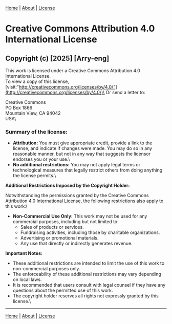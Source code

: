  [Home](/) 	|	  [About](/About.html) 		| 	 [License](/LICENSE.md)

# Creative Commons Attribution 4.0 International License

## Copyright (c) [2025] [Arry-eng]

This work is licensed under a Creative Commons Attribution 4.0 International License.\
To view a copy of this license, [visit:\"http://creativecommons.org/licenses/by/4.0/"](http://creativecommons.org/licenses/by/4.0/)\
Or send a letter to:

Creative Commons\
PO Box 1866\
Mountain View, CA 94042\
USA\

### **Summary of the license:**

* **Attribution:** You must give appropriate credit, provide a link to the license, and indicate if changes were made. You may do so in any reasonable manner, but not in any way that suggests the licensor endorses you or your use.\
* **No additional restrictions:** You may not apply legal terms or technological measures that legally restrict others from doing anything the license permits.\

**Additional Restrictions Imposed by the Copyright Holder:**

Notwithstanding the permissions granted by the Creative Commons Attribution 4.0 International License, the following restrictions also apply to this work:\

* **Non-Commercial Use Only:** This work may not be used for any commercial purposes, including but not limited to:
    * Sales of products or services.
    * Fundraising activities, including those by charitable organizations.
    * Advertising or promotional materials.
    * Any use that directly or indirectly generates revenue.

**Important Notes:**

* These additional restrictions are intended to limit the use of this work to non-commercial purposes only.
* The enforceability of these additional restrictions may vary depending on local laws.
* It is recommended that users consult with legal counsel if they have any questions about the permitted use of this work.
* The copyright holder reserves all rights not expressly granted by this license.\
---

  [Home](/) 	|	 	[About](/About.html) 		| 		[License](/LICENSE.md)